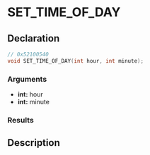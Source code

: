 # SET_TIME_OF_DAY

## Declaration
```cpp
// 0x52100540
void SET_TIME_OF_DAY(int hour, int minute);
```

### Arguments
- **int:** hour
- **int:** minute

### Results

## Description
